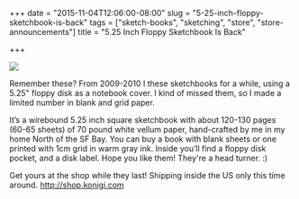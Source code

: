 +++
date = "2015-11-04T12:06:00-08:00"
slug = "5-25-inch-floppy-sketchbook-is-back"
tags = ["sketch-books", "sketching", "store", "store-announcements"]
title = "5.25 Inch Floppy Sketchbook Is Back"

+++

<div class="screenshot"><a href="http://shop.konigi.com"><img src="http://media.konigi.com/store/diskbook.jpg"></a></div>

Remember these? From 2009-2010 I these sketchbooks for a while, using a 5.25" floppy disk as a notebook cover. I kind of missed them, so I made a limited number in blank and grid paper.

It’s a wirebound 5.25 inch square sketchbook with about 120-130 pages (60-65 sheets) of 70 pound white vellum paper, hand-crafted by me in my home North of the SF Bay. You can buy a book with blank sheets or one printed with 1cm grid in warm gray ink. Inside you’ll find a floppy disk pocket, and a disk label. Hope you like them! They're a head turner. :)

Get yours at the shop while they last! Shipping inside the US only this time around. <a href="http://shop.konigi.com">http://shop.konigi.com</a>
